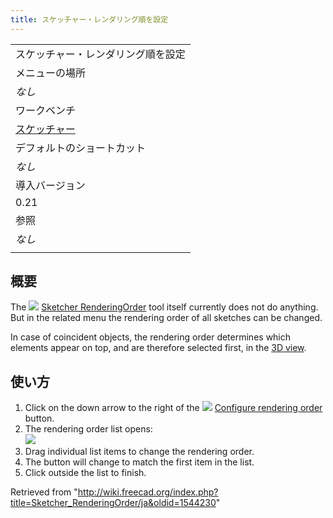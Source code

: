 ```yaml
---
title: スケッチャー・レンダリング順を設定
---
```

|  |
| --- |
| スケッチャー・レンダリング順を設定 |
| メニューの場所 |
| *なし* |
| ワークベンチ |
| [スケッチャー](/Sketcher_Workbench/ja "Sketcher Workbench/ja") |
| デフォルトのショートカット |
| *なし* |
| 導入バージョン |
| 0.21 |
| 参照 |
| *なし* |
|  |

## 概要

The ![](/images/Sketcher_RenderingOrder.svg) [Sketcher RenderingOrder](/Sketcher_RenderingOrder "Sketcher RenderingOrder") tool itself currently does not do anything. But in the related menu the rendering order of all sketches can be changed.

In case of coincident objects, the rendering order determines which elements appear on top, and are therefore selected first, in the [3D view](/3D_view "3D view").

## 使い方

1. Click on the down arrow to the right of the ![](/images/Sketcher_RenderingOrder.svg) [Configure rendering order](/Sketcher_RenderingOrder "Sketcher RenderingOrder") button.
2. The rendering order list opens:  
   ![](/images/Sketcher_RenderingOrder_Menu.png)
3. Drag individual list items to change the rendering order.
4. The button will change to match the first item in the list.
5. Click outside the list to finish.

Retrieved from "<http://wiki.freecad.org/index.php?title=Sketcher_RenderingOrder/ja&oldid=1544230>"